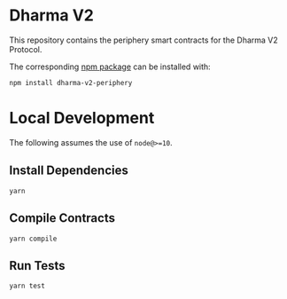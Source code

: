 # Dharma V2


This repository contains the periphery smart contracts for the Dharma V2 Protocol.

The corresponding [npm package](https://www.npmjs.com/package/dharma-v2-periphery) can be installed with:

```
npm install dharma-v2-periphery
```

# Local Development

The following assumes the use of `node@>=10`.

## Install Dependencies

`yarn`

## Compile Contracts

`yarn compile`

## Run Tests

`yarn test`
